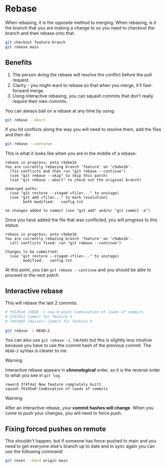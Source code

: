 # Rebase

When rebasing, it is the opposite method to merging. When rebasing, is it the branch that you are making a change to so you need to checkout the branch and then rebase onto that.

```bash
git checkout feature-branch  
git rebase main
``` 

## Benefits

1. The person doing the rebase will resolve the conflict before the pull request.
2. Clarity - you might want to rebase so that when you merge, it’ll fast-forward merge.
3. Using interactive rebasing, you can squash commits that don’t really require their own commits.  

You can always bail on a rebase at any time by using:

```bash
git rebase --abort
``` 

If you hit conflicts along the way you will need to resolve them, add the files and then do:

```bash
git rebase --continue
```  

This is what it looks like when you are in the middle of a rebase:

```
rebase in progress; onto c9abe1b  
You are currently rebasing branch 'feature' on 'c9abe1b'.  
  (fix conflicts and then run "git rebase --continue")  
  (use "git rebase --skip" to skip this patch)  
  (use "git rebase --abort" to check out the original branch)  
  
Unmerged paths:  
  (use "git restore --staged <file>..." to unstage)  
  (use "git add <file>..." to mark resolution)  
        both modified:   config.txt  
  
no changes added to commit (use "git add" and/or "git commit -a")
```

Once you have added the file that was conflicted, you will progress to this status:

```
rebase in progress; onto c9abe1b  
You are currently rebasing branch 'feature' on 'c9abe1b'.  
  (all conflicts fixed: run "git rebase --continue")  
  
Changes to be committed:  
  (use "git restore --staged <file>..." to unstage)  
        modified:   config.txt
```

At this point, you can `git rebase --continue` and you should be able to proceed to the next patch.

## Interactive rebase

This will rebase the last 2 commits:

```bash
# f61d5e0 (HEAD -> new-branch) Combination of loads of commits  
# 3f4f4a1 Commit for feature 5  
# 74bf605 (master) Commit for feature 4  
  
git rebase -i HEAD~2
```

You can also use `git rebase -i 74bf605` but this is slightly less intuitive because you have to use the commit hash of the previous commit. The `HEAD~2` syntax is clearer to me.

> [!warning]
> Interactive rebase appears in ***chronological*** order, so it is the reverse order to what you see in `git log`.

```
reword 3f4f4a1 New feature completely built
squash f61d5e0 Combination of loads of commits
```

> [!warning]
> After an interactive rebase, your **commit hashes will change**. When you come to push your changes, you will need to force push.

## Fixing forced pushes on remote

This shouldn't happen, but if someone has force-pushed to main and you need to get everyone else's branch up to date and in sync again you can use the following command:

```bash
git reset --hard origin main
```